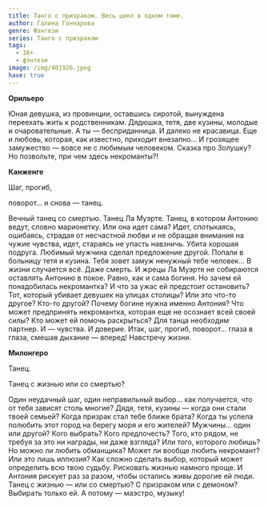 ```yaml
---
title: Танго с призраком. Весь цикл в одном томе.
author: Галина Гончарова
genre: Фэнтези
series: Танго с призраком
tags:
  - 16+
  - фэнтези
image: /img/401926.jpeg
have: true
---
```

**Орильеро**

Юная девушка, из провинции, оставшись сиротой, вынуждена переехать жить к родственникам. Дядюшка, тетя, две кузины, молодые и очаровательные. А ты — бесприданница. И далеко не красавица. Еще и любовь, которая, как известно, приходит внезапно... И грозящее замужество — вовсе не с любимым человеком. Сказка про Золушку? Но позвольте, при чем здесь некроманты?!



**Канженге**

Шаг, прогиб, 

поворот… и снова — танец. 

Вечный танец со смертью. Танец Ла Муэрте. Танец, в котором Антонию ведут, словно марионетку. Или она идет сама? Идет, спотыкаясь, ошибаясь, страдая от несчастной любви и не обращая внимания на чужие чувства, идет, стараясь не упасть навзничь. Убита хорошая подруга. Любимый мужчина сделал предложение другой. Попали в больницу тетя и кузина. Тебя зовет замуж ненужный тебе человек… В жизни случается всё. Даже смерть. И жрецы Ла Муэрте не собираются оставлять Антонию в покое. Равно, как и сама богиня. Но зачем ей понадобилась некромантка? И что за ужас ей предстоит остановить? Тот, который убивает девушек на улицах столицы? Или это что-то другое? Кто-то другой? Почему богине нужна именно Антония? Что может предпринять некромантка, которая еще не осознает всей своей силы? Кто может ей помочь раскрыться? Для танца необходим партнер. И — чувства. И доверие. Итак, шаг, прогиб, поворот… глаза в глаза, смешав дыхание — вперед! Навстречу жизни.



**Милонгеро**

Танец.

Танец с жизнью или со смертью? 

Один неудачный шаг, один неправильный выбор… как получается, что от тебя зависят столь многие? Дядя, тетя, кузины — когда они стали твоей семьей? Когда призрак стал тебе ближе брата? Когда ты успела полюбить этот город на берегу моря и его жителей? Мужчины… один или другой? Кого выбрать? Кого предпочесть? Того, кто рядом, не требуя за это ни награды, ни даже взгляда? Или того, которого любишь? Но можно ли любить обманщика? Может ли вообще любить некромант? Или это лишь иллюзия? Как сложно сделать выбор, который может определить всю твою судьбу. Рисковать жизнью намного проще. И Антония рискует раз за разом, чтобы остались живы дорогие ей люди. Танец с жизнью — или со смертью? С призраком или с демоном? Выбирать только ей. А потому — маэстро, музыку!